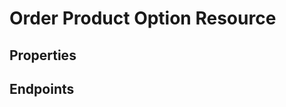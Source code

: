 # Order Product Option Resource

## Properties

<ResourceProperties :resource="'order_product_option'" :lang="'en'"/>

<ResourceScopes :resource="'order_product_option'"/>

## Endpoints

[//]: <> (GET ENDPOINT)
<ResourceEndpoint :resource="'order_product_option'" :endpoint="'get'" :lang="'en'">

<template v-slot:responseJSON>

<<< @/docs/fixtures/api/order_product_option/response/json/get_id.json

</template>

<template v-slot:responseXML>

<<< @/docs/fixtures/api/order_product_option/response/xml/get_id.xml

</template>

</ResourceEndpoint>

[//]: <> (GETCOLLECTION ENDPOINT)
<ResourceEndpoint :resource="'order_product_option'" :endpoint="'getCollection'" :lang="'en'">

<template v-slot:responseJSON>

<<< @/docs/fixtures/api/order_product_option/response/json/get_page.json

</template>

<template v-slot:responseXML>

<<< @/docs/fixtures/api/order_product_option/response/xml/get_page.xml

</template>

</ResourceEndpoint>

[//]: <> (POST ENDPOINT)
<ResourceEndpoint :resource="'order_product_option'" :endpoint="'post'" :lang="'en'">

<template v-slot:request>

<<< @/docs/fixtures/api/order_product_option/request/post.json

</template>

<template v-slot:responseJSON>

<<< @/docs/fixtures/api/order_product_option/response/json/get_id.json

</template>

<template v-slot:responseXML>

<<< @/docs/fixtures/api/order_product_option/response/xml/get_id.xml

</template>

</ResourceEndpoint>

[//]: <> (PUT ENDPOINT)
<ResourceEndpoint :resource="'order_product_option'" :endpoint="'put'" :lang="'en'">

<template v-slot:request>

<<< @/docs/fixtures/api/order_product_option/request/put.json

</template>

<template v-slot:responseJSON>

<<< @/docs/fixtures/api/order_product_option/response/json/get_id.json

</template>

<template v-slot:responseXML>

<<< @/docs/fixtures/api/order_product_option/response/xml/get_id.xml

</template>

</ResourceEndpoint>

[//]: <> (DELETE ENDPOINT)
<ResourceEndpoint :resource="'order_product_option'" :endpoint="'delete'" :lang="'en'"/>

